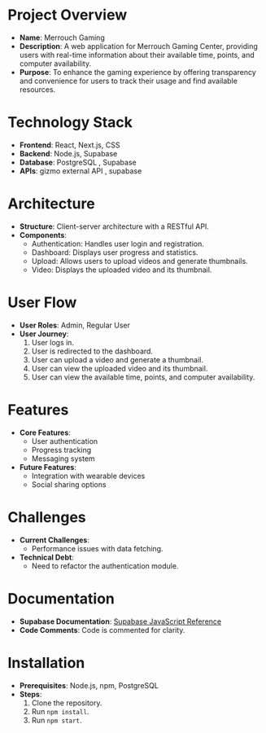 # Project Overview
- **Name**: Merrouch Gaming
- **Description**: A web application for Merrouch Gaming Center, providing users with real-time information about their available time, points, and computer availability.
- **Purpose**: To enhance the gaming experience by offering transparency and convenience for users to track their usage and find available resources.

# Technology Stack
- **Frontend**: React, Next.js, CSS
- **Backend**: Node.js, Supabase
- **Database**: PostgreSQL , Supabase
- **APIs**: gizmo external API , supabase

# Architecture
- **Structure**: Client-server architecture with a RESTful API.
- **Components**: 
  - Authentication: Handles user login and registration.
  - Dashboard: Displays user progress and statistics.
  - Upload: Allows users to upload videos and generate thumbnails.
  - Video: Displays the uploaded video and its thumbnail.


# User Flow
- **User Roles**: Admin, Regular User
- **User Journey**: 
  1. User logs in.
  2. User is redirected to the dashboard.
  3. User can upload a video and generate a thumbnail.
  4. User can view the uploaded video and its thumbnail.
  5. User can view the available time, points, and computer availability.
# Features
- **Core Features**: 
  - User authentication
  - Progress tracking
  - Messaging system
- **Future Features**: 
  - Integration with wearable devices
  - Social sharing options

# Challenges
- **Current Challenges**: 
  - Performance issues with data fetching.
- **Technical Debt**: 
  - Need to refactor the authentication module.

# Documentation
- **Supabase Documentation**: [Supabase JavaScript Reference](https://supabase.com/docs/reference/javascript/start)
- **Code Comments**: Code is commented for clarity.

# Installation
- **Prerequisites**: Node.js, npm, PostgreSQL
- **Steps**: 
  1. Clone the repository.
  2. Run `npm install`.
  3. Run `npm start`.
